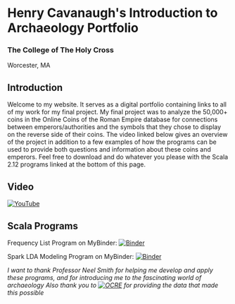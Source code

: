 # Henry Cavanaugh's                             Introduction to Archaeology Portfolio #
### The College of The Holy Cross ###
Worcester, MA


## Introduction ## 
Welcome to my website. It serves as a digital portfolio containing links to all of my work for my final project. My final project was to analyze the 50,000+ coins in the Online Coins of the Roman Empire database for connections between emperors/authorities and the symbols that they chose to display on the reverse side of their coins. The video linked below gives an overview of the project in addition to a few examples of how the programs can be used to provide both questions and information about these coins and emperors. Feel free to download and do whatever you please with the Scala 2.12 programs linked at the bottom of this page.

## Video ##
[![YouTube](https://arcolinux.com/wp-content/uploads/2019/12/youtube-logo.png)](https://www.youtube.com/watch?v=_t1wL-N-J0s)

## Scala Programs ##

Frequency List Program on MyBinder:
[![Binder](https://mybinder.org/badge_logo.svg)](https://nbviewer.jupyter.org/github/henrycavanaugh/portfolio/blob/master/AuthorityFrequencyListed.ipynb)

Spark LDA Modeling Program on MyBinder:
[![Binder](https://mybinder.org/badge_logo.svg)](https://nbviewer.jupyter.org/github/henrycavanaugh/portfolio/blob/master/Spark%20Modeling%20%2820-topic%29.ipynb)






*I want to thank Professor Neel Smith for helping me develop and apply these programs, and for introducing me to the fascinating world of archaeology*
*Also thank you to [![OCRE](OCRE)](http://numismatics.org/ocre/) for providing the data that made this possible*
